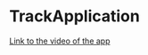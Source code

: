 # TrackApplication

[Link to the video of the app](https://drive.google.com/drive/folders/1bj0EEIpRuaG7JeePbLgRRaKuD8RYreAd)
